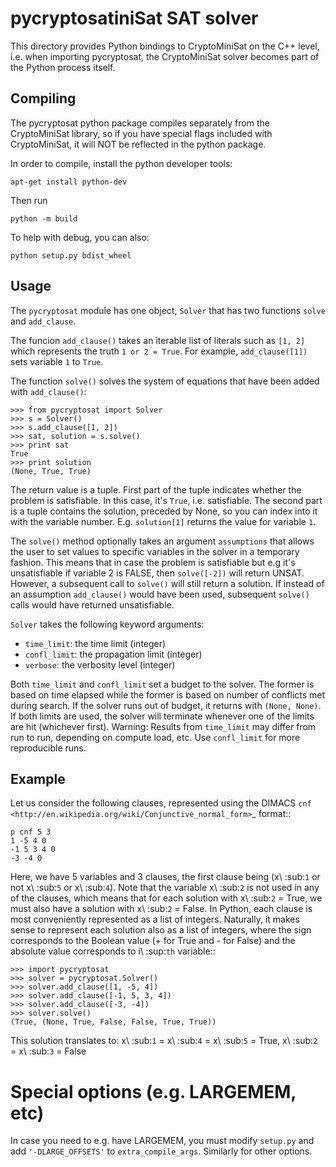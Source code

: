 # pycryptosatiniSat SAT solver

This directory provides Python bindings to CryptoMiniSat on the C++ level,
i.e. when importing pycryptosat, the CryptoMiniSat solver becomes part of the
Python process itself.

## Compiling
The pycryptosat python package compiles separately from the CryptoMiniSat library,
so if you have special flags included with CryptoMiniSat, it will NOT be reflected
in the python package.

In order to compile, install the python developer tools:

```
apt-get install python-dev
```

Then run

```
python -m build
```

To help with debug, you can also:
```
python setup.py bdist_wheel
```

## Usage

The `pycryptosat` module has one object, `Solver` that has two functions
`solve` and `add_clause`.

The funcion `add_clause()` takes an iterable list of literals such as
`[1, 2]` which represents the truth `1 or 2 = True`. For example,
`add_clause([1])` sets variable `1` to `True`.

The function `solve()` solves the system of equations that have been added
with `add_clause()`:

```
>>> from pycryptosat import Solver
>>> s = Solver()
>>> s.add_clause([1, 2])
>>> sat, solution = s.solve()
>>> print sat
True
>>> print solution
(None, True, True)
```

The return value is a tuple. First part of the tuple indicates whether the
problem is satisfiable. In this case, it's `True`, i.e. satisfiable. The second
part is a tuple contains the solution, preceded by None, so you can index into
it with the variable number. E.g. `solution[1]` returns the value for
variable `1`.

The `solve()` method optionally takes an argument `assumptions` that
allows the user to set values to specific variables in the solver in a temporary
fashion. This means that in case the problem is satisfiable but e.g it's
unsatisfiable if variable 2 is FALSE, then `solve([-2])` will return
UNSAT. However, a subsequent call to `solve()` will still return a solution.
If instead of an assumption `add_clause()` would have been used, subsequent
`solve()` calls would have returned unsatisfiable.

`Solver` takes the following keyword arguments:
  * `time_limit`: the time limit (integer)
  * `confl_limit`: the propagation limit (integer)
  * `verbose`: the verbosity level (integer)

Both `time_limit` and `confl_limit` set a budget to the solver. The former is based on time elapsed while the former is based on number of conflicts met during search. If the solver runs out of budget, it returns with `(None, None)`. If both limits are used, the solver will terminate whenever one of the limits are hit (whichever first). Warning: Results from `time_limit` may differ from run to run, depending on compute load, etc. Use `confl_limit` for more reproducible runs.

## Example

Let us consider the following clauses, represented using
the DIMACS `cnf <http://en.wikipedia.org/wiki/Conjunctive_normal_form>`_
format::

```
p cnf 5 3
1 -5 4 0
-1 5 3 4 0
-3 -4 0
```

Here, we have 5 variables and 3 clauses, the first clause being
(x\ :sub:`1`  or not x\ :sub:`5` or x\ :sub:`4`).
Note that the variable x\ :sub:`2` is not used in any of the clauses,
which means that for each solution with x\ :sub:`2` = True, we must
also have a solution with x\ :sub:`2` = False.  In Python, each clause is
most conveniently represented as a list of integers.  Naturally, it makes
sense to represent each solution also as a list of integers, where the sign
corresponds to the Boolean value (+ for True and - for False) and the
absolute value corresponds to i\ :sup:`th` variable::

```
>>> import pycryptosat
>>> solver = pycryptosat.Solver()
>>> solver.add_clause([1, -5, 4])
>>> solver.add_clause([-1, 5, 3, 4])
>>> solver.add_clause([-3, -4])
>>> solver.solve()
(True, (None, True, False, False, True, True))
```

This solution translates to: x\ :sub:`1` = x\ :sub:`4` = x\ :sub:`5` = True,
x\ :sub:`2` = x\ :sub:`3` = False

# Special options (e.g. LARGEMEM, etc)

In case you need to e.g. have LARGEMEM, you must modify `setup.py` and add `'-DLARGE_OFFSETS'` to `extra_compile_args`. Similarly for other options.
